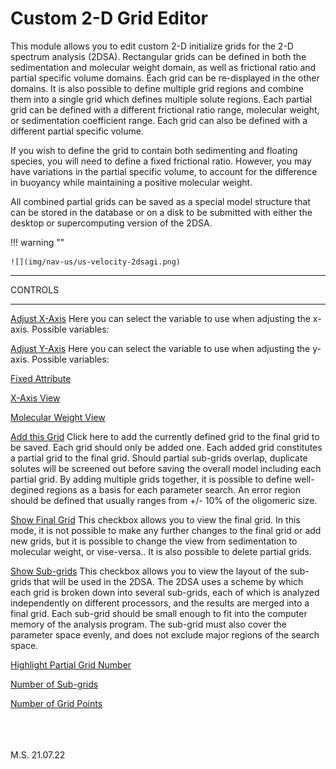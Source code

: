 
# Custom 2-D Grid Editor

This module allows you to edit custom 2-D initialize grids for the 2-D spectrum analysis (2DSA). Rectangular grids can be defined in both the sedimentation and molecular weight domain, as well as frictional ratio and partial specific volume domains. Each grid can be re-displayed in the other domains. It is also possible to define multiple grid regions and combine them into a single grid which defines multiple solute regions. Each partial grid can be defined with a different frictional ratio range, molecular weight, or sedimentation coefficient range. Each grid can also be defined with a different partial specific volume.

If you wish to define the grid to contain both sedimenting and floating species, you will need to define a fixed frictional ratio. However, you may have variations in the partial specific volume, to account for the difference in buoyancy while maintaining a positive molecular weight.

All combined partial grids can be saved as a special model structure that can be stored in the database or on a disk to be submitted with either the desktop or supercomputing version of the 2DSA.

!!! warning ""

    ![](img/nav-us/us-velocity-2dsagi.png)
    
***
CONTROLS
***

<u>Adjust X-Axis</u> Here you can select the variable to use when adjusting the x-axis. Possible variables:

<u>Adjust Y-Axis</u> Here you can select the variable to use when adjusting the y-axis. Possible variables:

<u>Fixed Attribute</u>

<u>X-Axis View</u>

<u>Molecular Weight View</u> 

<u>Add this Grid</u> Click here to add the currently defined grid to the final grid to be saved. Each grid should only be added one. Each added grid constitutes a partial grid to the final grid. Should partial sub-grids overlap, duplicate solutes will be screened out before saving the overall model including each partial grid. By adding multiple grids together, it is possible to define well-degined regions as a basis for each parameter search. An error region should be defined that usually ranges from +/- 10% of the oligomeric size.

<u>Show Final Grid</u> This checkbox allows you to view the final grid. In this mode, it is not possible to make any further changes to the final grid or add new grids, but it is possible to change the view from sedimentation to molecular weight, or vise-versa.. It is also possible to delete partial grids. 

<u>Show Sub-grids</u> This checkbox allows you to view the layout of the sub-grids that will be used in the 2DSA. The 2DSA uses a scheme by which each grid is broken down into several sub-grids, each of which is analyzed independently on different processors, and the results are merged into a final grid. Each sub-grid should be small enough to fit into the computer memory of the analysis program. The sub-grid must also cover the parameter space evenly, and does not exclude major regions of the search space. 

<u>Highlight Partial Grid Number</u>

<u>Number of Sub-grids</u>

<u>Number of Grid Points</u>


<br>
<br>
<br>
M.S. 21.07.22
